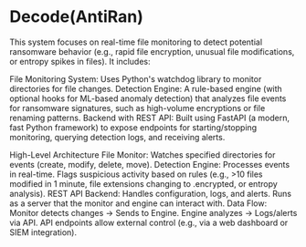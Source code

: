 # Decode(AntiRan)

This system focuses on real-time file monitoring to detect potential ransomware behavior (e.g., rapid file encryption, unusual file modifications, or entropy spikes in files). It includes:

File Monitoring System: Uses Python's watchdog library to monitor directories for file changes.
Detection Engine: A rule-based engine (with optional hooks for ML-based anomaly detection) that analyzes file events for ransomware signatures, such as high-volume encryptions or file renaming patterns.
Backend with REST API: Built using FastAPI (a modern, fast Python framework) to expose endpoints for starting/stopping monitoring, querying detection logs, and receiving alerts.

High-Level Architecture
File Monitor: Watches specified directories for events (create, modify, delete, move).
Detection Engine: Processes events in real-time. Flags suspicious activity based on rules (e.g., >10 files modified in 1 minute, file extensions changing to .encrypted, or entropy analysis).
REST API Backend: Handles configuration, logs, and alerts. Runs as a server that the monitor and engine can interact with.
Data Flow:
Monitor detects changes → Sends to Engine.
Engine analyzes → Logs/alerts via API.
API endpoints allow external control (e.g., via a web dashboard or SIEM integration).
